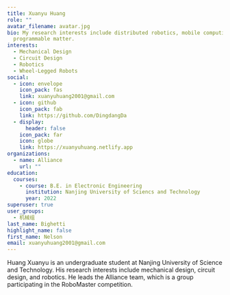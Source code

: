 ```yaml
---
title: Xuanyu Huang
role: ""
avatar_filename: avatar.jpg
bio: My research interests include distributed robotics, mobile computing and
  programmable matter.
interests:
  - Mechanical Design
  - Circuit Design
  - Robotics
  - Wheel-Legged Robots
social:
  - icon: envelope
    icon_pack: fas
    link: xuanyuhuang2001@gmail.com
  - icon: github
    icon_pack: fab
    link: https://github.com/DingdangDa
  - display:
      header: false
    icon_pack: far
    icon: globe
    link: https://xuanyuhuang.netlify.app
organizations:
  - name: Alliance
    url: ""
education:
  courses:
    - course: B.E. in Electronic Engineering
      institution: Nanjing University of Sciencs and Technology
      year: 2022
superuser: true
user_groups:
  - 机械组
last_name: Bighetti
highlight_name: false
first_name: Nelson
email: xuanyuhuang2001@gmail.com
---
```

Huang Xuanyu is an undergraduate student at Nanjing University of Science and Technology. His research interests include mechanical design, circuit design, and robotics. He leads the Alliance team, which is a group participating in the RoboMaster competition.